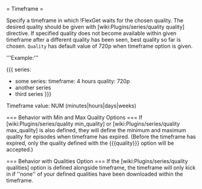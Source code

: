 = Timeframe =

Specify a timeframe in which !FlexGet waits for the chosen quality. The desired quality should be given with [wiki:Plugins/series/quality quality] directive. If specified quality does not become available within given timeframe after a different quality has been seen, best quality so far is chosen. `Quality` has default value of 720p when timeframe option is given.

'''Example:'''

{{{
series:
  - some series:
      timeframe: 4 hours
      quality: 720p
  - another series
  - third series
}}}

Timeframe value: NUM (minutes|hours|days|weeks)

=== Behavior with Min and Max Quality Options ===
If [wiki:Plugins/series/quality min_quality] or [wiki:Plugins/series/quality max_quality] is also defined, they will define the minimum and maximum quality for episodes when timeframe has expired. (Before the timeframe has expired, only the quality defined with the {{{quality}}} option will be accepted.)

=== Behavior with Qualities Option ===
If the [wiki:Plugins/series/quality qualities] option is defined alongside timeframe, the timeframe will only kick in if ''none'' of your defined qualities have been downloaded within the timeframe.
